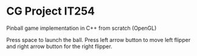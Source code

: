 # CG Project IT254
Pinball game implementation in C++ from scratch (OpenGL)

Press space to launch the ball.
Press left arrow button to move left flipper and right arrow button for the right flipper.
